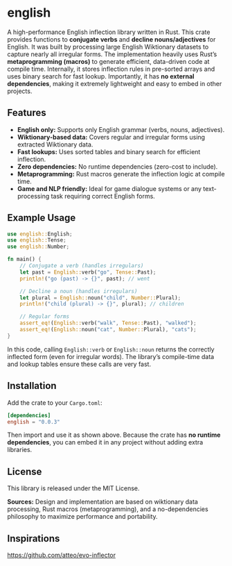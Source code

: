 # english

A high-performance English inflection library written in Rust. This crate provides functions to **conjugate verbs** and **decline nouns/adjectives** for English. It was built by processing large English Wiktionary datasets to capture nearly all irregular forms. The implementation heavily uses Rust’s **metaprogramming (macros)** to generate efficient, data-driven code at compile time. Internally, it stores inflection rules in pre-sorted arrays and uses binary search for fast lookup. Importantly, it has **no external dependencies**, making it extremely lightweight and easy to embed in other projects.

## Features

* **English only:** Supports only English grammar (verbs, nouns, adjectives).
* **Wiktionary-based data:** Covers regular and irregular forms using extracted Wiktionary data.
* **Fast lookups:** Uses sorted tables and binary search for efficient inflection.
* **Zero dependencies:** No runtime dependencies (zero-cost to include).
* **Metaprogramming:** Rust macros generate the inflection logic at compile time.
* **Game and NLP friendly:** Ideal for game dialogue systems or any text-processing task requiring correct English forms.

## Example Usage

```rust
use english::English;
use english::Tense;
use english::Number;

fn main() {
    // Conjugate a verb (handles irregulars)
    let past = English::verb("go", Tense::Past);
    println!("go (past) -> {}", past); // went

    // Decline a noun (handles irregulars)
    let plural = English::noun("child", Number::Plural);
    println!("child (plural) -> {}", plural); // children

    // Regular forms
    assert_eq!(English::verb("walk", Tense::Past), "walked");
    assert_eq!(English::noun("cat", Number::Plural), "cats");
}
```

In this code, calling `English::verb` or `English::noun` returns the correctly inflected form (even for irregular words). The library’s compile-time data and lookup tables ensure these calls are very fast.

## Installation

Add the crate to your `Cargo.toml`:

```toml
[dependencies]
english = "0.0.3"
```

Then import and use it as shown above. Because the crate has **no runtime dependencies**, you can embed it in any project without adding extra libraries.

## License

This library is released under the MIT License.

**Sources:** Design and implementation are based on wiktionary data processing, Rust macros (metaprogramming), and a no-dependencies philosophy to maximize performance and portability.


## Inspirations
https://github.com/atteo/evo-inflector
